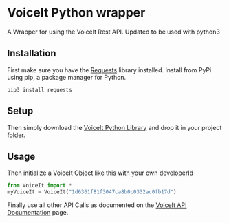# VoiceIt Python wrapper
A Wrapper for using the VoiceIt Rest API. Updated to be used with python3
## Installation
First make sure you have the [Requests](http://www.python-requests.org/en/latest/user/install/#install) library installed. Install from PyPi using pip, a package manager for Python.
```
pip3 install requests
```
## Setup
Then simply download the [VoiceIt Python Library](https://github.com/voiceittech/voiceit-python/archive/master.zip) and drop it in your project folder.

## Usage
Then initialize a VoiceIt Object like this with your own developerId
```python
from VoiceIt import *
myVoiceIt = VoiceIt("1d6361f81f3047ca8b0c0332ac0fb17d")
```

Finally use all other API Calls as documented on the [VoiceIt API Documentation](https://voiceit.io/apidocs) page.
